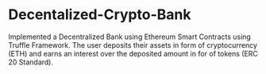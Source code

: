 # Decentalized-Crypto-Bank
Implemented a Decentralized Bank using Ethereum Smart Contracts using Truffle Framework. The user deposits their assets in form of cryptocurrency (ETH)  and earns an interest over the deposited amount in for of tokens (ERC 20 Standard).

